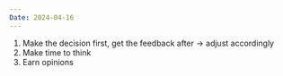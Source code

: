```yaml
---
Date: 2024-04-16
---
```

1. Make the decision first, get the feedback after → adjust accordingly
2. Make time to think
3. Earn opinions